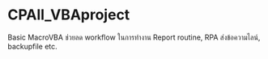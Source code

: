 # CPAll_VBAproject
Basic MacroVBA ช่วยลด workflow ในการทำงาน Report routine, RPA ส่งข้อความไลน์, backupfile etc.
